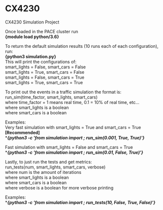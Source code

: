 # CX4230
CX4230 Simulation Project

Once loaded in the PACE cluster run <br>
**{module load python/3.6}** <br>

To return the default simulation results (10 runs each of each configuration), run: <br>
**{python3 simulation.py}** <br>
This will print the configurations of: <br>
smart_lights = False, smart_cars = False <br>
smart_lights = True, smart_cars = False <br>
smart_lights = False, smart_cars = True <br>
smart_lights = True, smart_cars = True <br>

To print out the events in a traffic simulation the format is: <br>
run_sim(time_factor, smart_lights, smart_cars) <br>
where time_factor = 1 means real time, 0.1 = 10% of real time, etc... <br>
where smart_lights is a boolean <br>
where smart_cars is a boolean <br>

Examples: <br>
Very fast simulation with smart_lights = True and smart_cars = True **[Recommended]** <br>
****{python3 -c 'from simulation import *; run_sim(0.001, True, True)'}**** <br>

Fast simulation with smart_lights = False and smart_cars = True <br>
****{python3 -c 'from simulation import *; run_sim(0.01, False, True)'}**** <br>

Lastly, to just run the tests and get metrics: <br>
run_tests(num, smart_lights, smart_cars, verbose) <br>
where num is the amount of iterations <br>
where smart_lights is a boolean <br>
where smart_cars is a boolean <br>
where verbose is a boolean for more verbose printing <br>

Examples: <br>
****{python3 -c 'from simulation import *; run_tests(10, False, True, False)'}**** <br>
